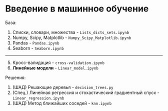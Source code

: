 # Введение в машинное обучение

База:       

1. Списки, словари, множества - `Lists_dicts_sets.ipynb`       
2. Numpy, Scipy, Matplotlib - `Numpy_Scipy_Matplotlib.ipynb`       
3. Pandas - `Pandas.ipynb`
4. Seaborn - `Seaborn.ipynb`          
--------------------------------       
5. Кросс-валидация - `cross-validation.ipynb`
6. **Линейные модели** - `Linear_model.ipynb`


Решения:

1. (ШАД) Решающие деревья - `decision_trees.py`        
2. (Спец.) Линейная регрессия и стохастический градиентный спуск - `Linear_regression.ipynb`
3. (ШАД) Метод ближайших соседей - `knn.ipynb`

